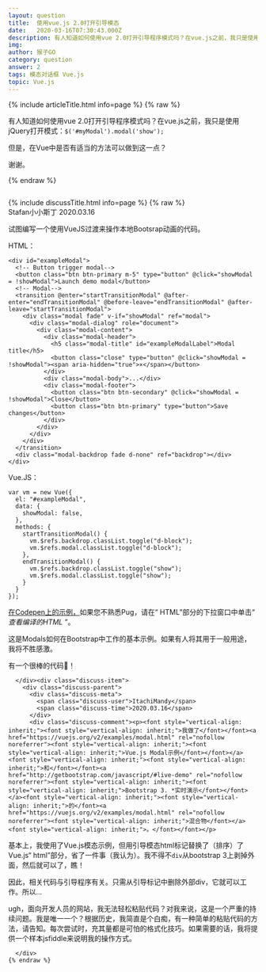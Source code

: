 ```yaml
---
layout: question
title:  使用vue.js 2.0打开引导模态
date:   2020-03-16T07:30:43.000Z
description: 有人知道如何使用vue 2.0打开引导程序模式吗？在vue.js之前，我只是使用jQuery打开模式：$('#myModal').modal('show'...
img: 
author: 猴子GO
category: question
answer: 2
tags: 模态对话框 Vue.js
topic: Vue.js
---
```

<div class="article-root">
  <div class="article">
    {% include articleTitle.html info=page %}
    {% raw %}
    <div class="article-content"><p><font style="vertical-align: inherit;"><font style="vertical-align: inherit;">有人知道如何使用vue 2.0打开引导程序模式吗？</font><font style="vertical-align: inherit;">在vue.js之前，我只是使用jQuery打开模式：</font></font><code>$('#myModal').modal('show');</code></p>

<p><font style="vertical-align: inherit;"><font style="vertical-align: inherit;">但是，在Vue中是否有适当的方法可以做到这一点？ </font></font></p>

<p><font style="vertical-align: inherit;"><font style="vertical-align: inherit;">谢谢。</font></font></p></div>
    {% endraw %}
  </div>
  <p style="height: 0;width:0;overflow: hidden;"> 第1806篇《使用vue.js 2.0打开引导模态》来自Winter(https://github.com/aiyld/aiyld.github.io)的站点</p>
  <div class="discuss-wrapper">
    {% include discussTitle.html info=page %}
    {% raw %}
    <div class="discuss-item">
        <div class="discuss-parent">
          <div class="discuss-meta">
            <span class="discuss-user">Stafan小小斯丁</span>
            <span class="discuss-time">2020.03.16</span>
          </div>
          <div class="discuss-comment"><p><font style="vertical-align: inherit;"><font style="vertical-align: inherit;">试图编写一个使用VueJS过渡来操作本地Bootsrap动画的代码。</font></font></p>

<p><font style="vertical-align: inherit;"><font style="vertical-align: inherit;">HTML：</font></font></p>

<pre><code>&lt;div id="exampleModal"&gt;<font></font>
  &lt;!-- Button trigger modal--&gt;<font></font>
  &lt;button class="btn btn-primary m-5" type="button" @click="showModal = !showModal"&gt;Launch demo modal&lt;/button&gt;<font></font>
  &lt;!-- Modal--&gt;<font></font>
  &lt;transition @enter="startTransitionModal" @after-enter="endTransitionModal" @before-leave="endTransitionModal" @after-leave="startTransitionModal"&gt;<font></font>
    &lt;div class="modal fade" v-if="showModal" ref="modal"&gt;<font></font>
      &lt;div class="modal-dialog" role="document"&gt;<font></font>
        &lt;div class="modal-content"&gt;<font></font>
          &lt;div class="modal-header"&gt;<font></font>
            &lt;h5 class="modal-title" id="exampleModalLabel"&gt;Modal title&lt;/h5&gt;<font></font>
            &lt;button class="close" type="button" @click="showModal = !showModal"&gt;&lt;span aria-hidden="true"&gt;×&lt;/span&gt;&lt;/button&gt;<font></font>
          &lt;/div&gt;<font></font>
          &lt;div class="modal-body"&gt;...&lt;/div&gt;<font></font>
          &lt;div class="modal-footer"&gt;<font></font>
            &lt;button class="btn btn-secondary" @click="showModal = !showModal"&gt;Close&lt;/button&gt;<font></font>
            &lt;button class="btn btn-primary" type="button"&gt;Save changes&lt;/button&gt;<font></font>
          &lt;/div&gt;<font></font>
        &lt;/div&gt;<font></font>
      &lt;/div&gt;<font></font>
    &lt;/div&gt;<font></font>
  &lt;/transition&gt;<font></font>
  &lt;div class="modal-backdrop fade d-none" ref="backdrop"&gt;&lt;/div&gt;<font></font>
&lt;/div&gt;<font></font>
</code></pre>

<p><font style="vertical-align: inherit;"><font style="vertical-align: inherit;">Vue.JS：</font></font></p>

<pre><code>var vm = new Vue({<font></font>
  el: "#exampleModal",<font></font>
  data: {<font></font>
    showModal: false,<font></font>
  },<font></font>
  methods: {<font></font>
    startTransitionModal() {<font></font>
      vm.$refs.backdrop.classList.toggle("d-block");<font></font>
      vm.$refs.modal.classList.toggle("d-block");<font></font>
    },<font></font>
    endTransitionModal() {<font></font>
      vm.$refs.backdrop.classList.toggle("show");<font></font>
      vm.$refs.modal.classList.toggle("show");<font></font>
    }<font></font>
  }<font></font>
});<font></font>
</code></pre>

<p><a href="https://codepen.io/CrabPipe/pen/ZPVvYQ?editors=1011" rel="nofollow noreferrer"><font style="vertical-align: inherit;"><font style="vertical-align: inherit;">在Codepen上的示例，</font></font></a><font style="vertical-align: inherit;"><font style="vertical-align: inherit;">如果您不熟悉Pug，请</font><font style="vertical-align: inherit;">在“ HTML”部分的下拉窗口中</font><font style="vertical-align: inherit;">单击“ </font></font><em><font style="vertical-align: inherit;"><font style="vertical-align: inherit;">查看编译的HTML</font></font></em><font style="vertical-align: inherit;"><font style="vertical-align: inherit;"> ”。</font></font></p>

<p><font style="vertical-align: inherit;"><font style="vertical-align: inherit;">这是Modals如何在Bootstrap中工作的基本示例。</font><font style="vertical-align: inherit;">如果有人将其用于一般用途，我将不胜感激。</font></font></p>

<p><font style="vertical-align: inherit;"><font style="vertical-align: inherit;">有一个很棒的代码🦀！</font></font></p></div>
        </div>
        
      </div><div class="discuss-item">
        <div class="discuss-parent">
          <div class="discuss-meta">
            <span class="discuss-user">ItachiMandy</span>
            <span class="discuss-time">2020.03.16</span>
          </div>
          <div class="discuss-comment"><p><font style="vertical-align: inherit;"><font style="vertical-align: inherit;">我做了</font></font><a href="https://vuejs.org/v2/examples/modal.html" rel="nofollow noreferrer"><font style="vertical-align: inherit;"><font style="vertical-align: inherit;">Vue.js Modal示例</font></font></a><font style="vertical-align: inherit;"><font style="vertical-align: inherit;">和</font></font><a href="http://getbootstrap.com/javascript/#live-demo" rel="nofollow noreferrer"><font style="vertical-align: inherit;"><font style="vertical-align: inherit;">Bootstrap 3. *实时演示</font></font></a><font style="vertical-align: inherit;"><font style="vertical-align: inherit;">的</font><a href="https://vuejs.org/v2/examples/modal.html" rel="nofollow noreferrer"><font style="vertical-align: inherit;">混合物</font></a><font style="vertical-align: inherit;">。</font></font></p>

<p><font style="vertical-align: inherit;"><font style="vertical-align: inherit;">基本上，我使用了Vue.js模态示例，但用引导模态html标记替换了（排序）了Vue.js“ html”部分，省了一件事（我认为）。</font><font style="vertical-align: inherit;">我不得不</font></font><code>div</code><font style="vertical-align: inherit;"><font style="vertical-align: inherit;">从bootstrap 3上剥掉</font><font style="vertical-align: inherit;">外面</font><font style="vertical-align: inherit;">，然后就可以了，瞧！</font></font></p>

<p><font style="vertical-align: inherit;"><font style="vertical-align: inherit;">因此，相关代码与引导程序有关。</font><font style="vertical-align: inherit;">只需从引导标记中删除外部div，它就可以工作。</font><font style="vertical-align: inherit;">所以...</font></font></p>

<p><font style="vertical-align: inherit;"><font style="vertical-align: inherit;">ugh，面向开发人员的网站，我无法轻松粘贴代码？</font><font style="vertical-align: inherit;">对我来说，这是一个严重的持续问题。</font><font style="vertical-align: inherit;">我是唯一一个？</font><font style="vertical-align: inherit;">根据历史，我简直是个白痴，有一种简单的粘贴代码的方法，请告知。</font><font style="vertical-align: inherit;">每次尝试时，充其量都是可怕的格式化技巧。</font><font style="vertical-align: inherit;">如果需要的话，我将提供一个样本jsfiddle来说明我的操作方式。</font></font></p></div>
        </div>
        
      </div>
    {% endraw %}
  </div>
<div>
